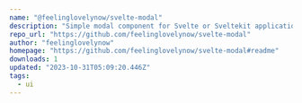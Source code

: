 ```yaml
---
name: "@feelinglovelynow/svelte-modal"
description: "Simple modal component for Svelte or Sveltekit applications that includes a showModal function, hideModal function and onHideModal callback"
repo_url: "https://github.com/feelinglovelynow/svelte-modal"
author: "feelinglovelynow"
homepage: "https://github.com/feelinglovelynow/svelte-modal#readme"
downloads: 1
updated: "2023-10-31T05:09:20.446Z"
tags: 
  - ui
---
```

